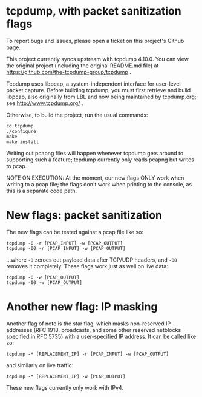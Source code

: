 # tcpdump, with packet sanitization flags

To report bugs and issues, please open a ticket on this project's
Github page.

This project currently syncs upstream with tcpdump 4.10.0. You can
view the original project (including the original README.md file)
at https://github.com/the-tcpdump-group/tcpdump .

Tcpdump uses libpcap, a system-independent interface for user-level
packet capture.  Before building tcpdump, you must first retrieve and
build libpcap, also originally from LBL and now being maintained by
tcpdump.org; see http://www.tcpdump.org/ .

Otherwise, to build the project, run the usual commands:

	cd tcpdump
	./configure
	make
	make install

Writing out pcapng files will happen whenever tcpdump gets around to
supporting such a feature; tcpdump currently only reads pcapng but
writes to pcap.

NOTE ON EXECUTION: At the moment, our new flags ONLY work when writing
to a pcap file; the flags don't work when printing to the console, as this
is a separate code path.


# New flags: packet sanitization

The new flags can be tested against a pcap file like so:

	tcpdump -0 -r [PCAP_INPUT] -w [PCAP_OUTPUT]
	tcpdump -00 -r [PCAP_INPUT] -w [PCAP_OUTPUT]


...where `-0` zeroes out payload data after TCP/UDP headers, and `-00`
removes it completely. These flags work just as well on live data:

	tcpdump -0 -w [PCAP_OUTPUT]
	tcpdump -00 -w [PCAP_OUTPUT]


# Another new flag: IP masking

Another flag of note is the star flag, which masks non-reserved IP
addresses (RFC 1918, broadcasts, and some other reserved netblocks
specified in RFC 5735) with a user-specified IP address. It can be
called like so:

    tcpdump -* [REPLACEMENT_IP] -r [PCAP_INPUT] -w [PCAP_OUTPUT]

and similarly on live traffic:

    tcpdump -* [REPLACEMENT_IP] -w [PCAP_OUTPUT]

These new flags currently only work with IPv4.
